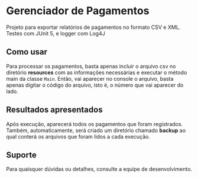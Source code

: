 # Gerenciador de Pagamentos

Projeto para exportar relatórios de pagamentos no formato CSV e XML.
Testes com JUnit 5, e logger com Log4J

## Como usar

Para processar os pagamentos, basta apenas incluir o arquivo csv no diretório **resources** com as informações necessárias e executar o método main da classe `Main`. Então, vai aparecer no console o arquivo, basta apenas digitar o código do arquivo, isto é, o número que vai aparecer do lado.

## Resultados apresentados

Após execução, aparecerá todos os pagamentos que foram registrados. Também, automaticamente, será criado um diretório chamado **backup** ao qual conterá os arquivos que foram lidos a cada execução.

## Suporte

Para quaisquer dúvidas ou detalhes, consulte a equipe de desenvolvimento.
